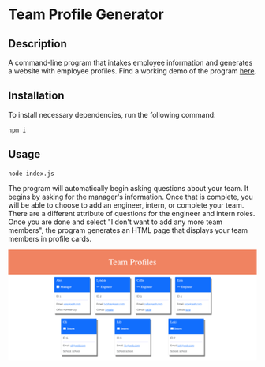 # Team Profile Generator
## Description
A command-line program that intakes employee information and generates a website with employee profiles. Find a working demo of the program [here](https://drive.google.com/file/d/1zl0_9398WcZNM_8MKKOcxg_x0wWXKZUw/view?usp=sharing).
## Installation
To install necessary dependencies, run the following command:
```
npm i
```
## Usage
```
node index.js
```
The program will automatically begin asking questions about your team. It begins by asking for the manager's information. Once that is complete, you will be able to choose to add an engineer, intern, or complete your team. There are a different attribute of questions for the engineer and intern roles. Once you are done and select "I don't want to add any more team members", the program generates an HTML page that displays your team members in profile cards.

![Page Preview](https://github.com/lyndsielane/team-profile-generator/blob/main/dist/127.0.0.1_5500_dist_team.html.png?raw=true)


